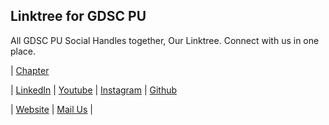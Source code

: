 ## Linktree for GDSC PU

All GDSC PU Social Handles together, Our Linktree.
Connect with us in one place.

| [Chapter](https://gdsc.community.dev/jalpaiguri-government-engineering-college-jalpaiguri/)
<!-- | [Discord](https://discord.gg/MxX4ZhPxKa) -->
| [LinkedIn](https://www.linkedin.com/in/gdsc-poornima-university-34696528a)
| [Youtube](https://www.youtube.com/@GDSCPoornimaUniversity-qf7fw)
| [Instagram](https://www.instagram.com/gdsc.poornima/)
| [Github](https://github.com/gdsc-Poornima-University)
<!-- | [Twitter](https://twitter.com/gdscjgec) -->
<!-- | [Facebook](https://www.facebook.com/gdscjgec) -->
| [Website](https://gdscjgec.github.io/)
| [Mail Us](mailto:gdsc.poornimauniversity@gmail.com)
|
